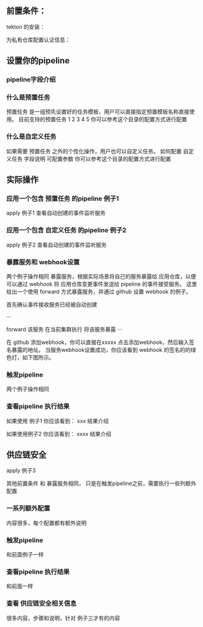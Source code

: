 


## 前置条件：

tekton 的安装：

为私有仓库配置认证信息：


## 设置你的pipeline

### pipeline字段介绍


### 什么是预置任务
预置任务 是一组预先设置好的任务模板，用户可以直接指定预置模板名称直接使用。
目前支持的预置任务
1
2
3
4
5
你可以参考这个目录的配置方式进行配置


### 什么是自定义任务
如果需要 预置任务 之外的个性化操作，用户也可以自定义任务。
如何配置 自定义任务
字段说明
可配置参数
你可以参考这个目录的配置方式进行配置



## 实际操作

### 应用一个包含 预置任务 的pipeline 例子1
apply 例子1
查看自动创建的事件监听服务

### 应用一个包含 自定义任务 的pipeline 例子2 
apply 例子2
查看自动创建的事件监听服务


### 暴露服务和 webhook设置
两个例子操作相同
暴露服务，根据实际场景将自己的服务暴露给 应用仓库，以便可以通过 webhook 将 应用仓库变更事件发送给 pipeline 的事件接受服务。
这里给出一个使用 forward 方式暴露服务，并通过 github 设置 webhook 的例子。

首先确认事件接收服务已经被自动创建

···

forward 该服务
在当前集群执行 将该服务暴露
···


在 github 添加webhook，你可以直接在xxxxx
点击添加webhook，然后输入签名暴露的地址。
当服务webhook设置成功，你应该看到 webhook 的签名的的绿色灯，如下图所示。

### 触发pipeline
两个例子操作相同

### 查看pipeline 执行结果

如果使用 例子1
你应该看到：
xxx
结果介绍

如果使用例子2 
你应该看到：
xxxx
结果介绍


## 供应链安全

apply 例子3

其他前置条件 和 暴露服务相同，
只是在触发pipeline之前，需要执行一些列额外配置

### 一系列额外配置
内容很多，每个配置都有额外说明


### 触发pipeline
和前面例子一样
### 查看pipeline 执行结果
和前面一样

### 查看 供应链安全相关信息
很多内容，步骤和说明，针对 例子三才有的内容




